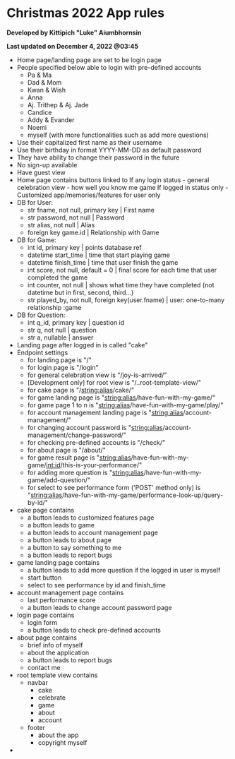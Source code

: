 # Christmas 2022 App rules

**Developed by Kittipich "Luke" Aiumbhornsin**

**Last updated on December 4, 2022 @03:45**

- Home page/landing page are set to be login page
- People specified below able to login with pre-defined accounts
  - Pa & Ma
  - Dad & Mom
  - Kwan & Wish
  - Anna
  - Aj. Trithep & Aj. Jade
  - Candice
  - Addy & Evander
  - Noemi
  - myself (with more functionalities such as add more questions)
- Use their capitalized first name as their username
- Use their birthday in format YYYY-MM-DD as default password
- They have ability to change their password in the future
- No sign-up available
- Have guest view
- Home page contains buttons linked to
  If any login status - general celebration view - how well you know me game
  If logged in status only - Customized app/memories/features for user only
- DB for User:
  - str fname, not null, primary key | First name
  - str password, not null | Password
  - str alias, not null | Alias
  - foreign key game.id | Relationship with Game
- DB for Game:
  - int id, primary key | points database ref
  - datetime start_time | time that start playing game
  - datetime finish_time | time that user finish the game
  - int score, not null, default = 0 | final score for each time that user completed the game
  - int counter, not null | shows what time they have completed (not datetime but in first, second, third...)
  - str played_by, not null, foreign key(user.fname) | user: one-to-many relationship :game
- DB for Question:
  - int q_id, primary key | question id
  - str q, not null | question
  - str a, nullable | answer
- Landing page after logged in is called "cake"
- Endpoint settings
  - for landing page is "/"
  - for login page is "/login"
  - for general celebration view is "/joy-is-arrived/"
  - [Development only] for root view is "/..root-template-view/"
  - for cake page is "/<string:alias>/cake/"
  - for game landing page is "<string:alias>/have-fun-with-my-game/"
  - for game page 1 to n is "<string:alias>/have-fun-with-my-game/play/"
  - for account management landing page is "<string:alias>/account-management/"
  - for changing account password is "<string:alias>/account-management/change-password/"
  - for checking pre-defined accounts is "/check/"
  - for about page is "/about/"
  - for game result page is "<string:alias>/have-fun-with-my-game/<int:id>/this-is-your-performance/"
  - for adding more question is "<string:alias>/have-fun-with-my-game/add-question/"
  - for select to see performance form ('POST' method only) is "<string:alias>/have-fun-with-my-game/performance-look-up/query-by-id/"
- cake page contains
  - a button leads to customized features page
  - a button leads to game
  - a button leads to account management page
  - a button leads to about page
  - a button to say something to me
  - a button leads to report bugs
- game landing page contains
  - a button leads to add more question if the logged in user is myself
  - start button
  - select to see performance by id and finish_time
- account management page contains
  - last performance score
  - a button leads to change account password page
- login page contains
  - login form
  - a button leads to check pre-defined accounts
- about page contains
  - brief info of myself
  - about the application
  - a button leads to report bugs
  - contact me
- root template view contains
  - navbar
    - cake
    - celebrate
    - game
    - about
    - account
  - footer
    - about the app
    - copyright myself
-
